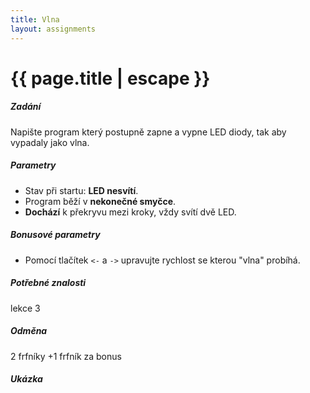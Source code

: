 ```yaml
---
title: Vlna
layout: assignments
---
```


# {{ page.title | escape }}

##### Zadání

Napište program který postupně zapne a vypne LED diody, tak aby vypadaly jako vlna.

##### Parametry

- Stav při startu: **LED nesvítí**.
- Program běží v **nekonečné smyčce**.
- **Dochází** k překryvu mezi kroky, vždy svítí dvě LED.

##### Bonusové parametry
- Pomocí tlačítek `<-` a `->` upravujte rychlost se kterou "vlna" probíhá. 

##### Potřebné znalosti

lekce 3

##### Odměna

2 frfníky
+1 frfník za bonus

##### Ukázka

<!-- FIXME: Add video -->
<!-- <video width="100%" controls>
  <source src="/video/guides/assignments_2_on_off_blink.mp4" type="video/mp4">
</video> -->